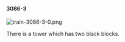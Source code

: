 #### 3086-3
![train-3086-3-0.png](https://github.com/lil-lab/nlvr/raw/master/nlvr/train/images/71/train-3086-3-0.png "train-3086-3-0.png")

There is a tower which has two black blocks.